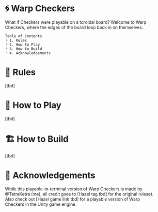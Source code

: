 # 🌀 Warp Checkers
What if Checkers were playable on a toroidal board? Welcome to Warp Checkers, where the edges of the board loop back in on themselves. 

```
Table of Contents
└ 1. Rules
└ 2. How to Play 
└ 3. How to Build
└ 4. Acknowledgements
```

# 📝 Rules
[tbd]

# 🦮 How to Play
[tbd]

# 🏗️ How to Build
[tbd]

# 🙏 Acknowledgements
While this playable-in-terminal version of Warp Checkers is made by @TetraKetra (me), all credit goes to [Hazel tag tbd] for the original ruleset. Also check out [Hazel game link tbd] for a playable version of Warp Checkers in the Unity game engine.   
